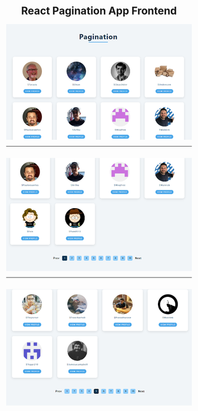 <div align="center">
<h1>React Pagination App Frontend</h1>
   <div align="center">
    <img src="preview1.png" width='700'/>
    <br/>
    <hr />
    <br />
    <img src="preview2.png" width='700'/>
    <br/>
    <hr />
    <br />
    <img src="preview3.png" width='700'/>
  </div>
</div>